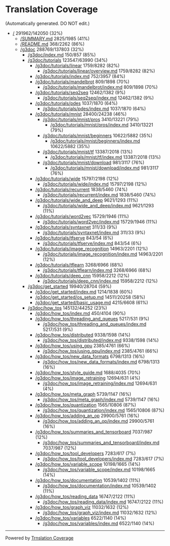 # Translation Coverage 
(Automatically generated. DO NOT edit.)
* [/](/) 291962/142050 (32%)
  * [/SUMMARY.md](/SUMMARY.md) 2825/1985 (41%)
  * [/README.md](/README.md) 368/2262 (86%)
  * [/g3doc](/g3doc) 288769/137803 (32%)
    * [/g3doc/index.md](/g3doc/index.md) 150/857 (85%)
    * [/g3doc/tutorials](/g3doc/tutorials) 123547/63990 (34%)
      * [/g3doc/tutorials/linear](/g3doc/tutorials/linear) 1759/8282 (82%)
        * [/g3doc/tutorials/linear/overview.md](/g3doc/tutorials/linear/overview.md) 1759/8282 (82%)
      * [/g3doc/tutorials/index.md](/g3doc/tutorials/index.md) 752/3957 (84%)
      * [/g3doc/tutorials/mandelbrot](/g3doc/tutorials/mandelbrot) 809/1898 (70%)
        * [/g3doc/tutorials/mandelbrot/index.md](/g3doc/tutorials/mandelbrot/index.md) 809/1898 (70%)
      * [/g3doc/tutorials/seq2seq](/g3doc/tutorials/seq2seq) 12462/1382 (9%)
        * [/g3doc/tutorials/seq2seq/index.md](/g3doc/tutorials/seq2seq/index.md) 12462/1382 (9%)
      * [/g3doc/tutorials/pdes](/g3doc/tutorials/pdes) 1037/1870 (64%)
        * [/g3doc/tutorials/pdes/index.md](/g3doc/tutorials/pdes/index.md) 1037/1870 (64%)
      * [/g3doc/tutorials/mnist](/g3doc/tutorials/mnist) 28400/24238 (46%)
        * [/g3doc/tutorials/mnist/pros](/g3doc/tutorials/mnist/pros) 3410/13221 (79%)
          * [/g3doc/tutorials/mnist/pros/index.md](/g3doc/tutorials/mnist/pros/index.md) 3410/13221 (79%)
        * [/g3doc/tutorials/mnist/beginners](/g3doc/tutorials/mnist/beginners) 10622/5882 (35%)
          * [/g3doc/tutorials/mnist/beginners/index.md](/g3doc/tutorials/mnist/beginners/index.md) 10622/5882 (35%)
        * [/g3doc/tutorials/mnist/tf](/g3doc/tutorials/mnist/tf) 13387/2018 (13%)
          * [/g3doc/tutorials/mnist/tf/index.md](/g3doc/tutorials/mnist/tf/index.md) 13387/2018 (13%)
        * [/g3doc/tutorials/mnist/download](/g3doc/tutorials/mnist/download) 981/3117 (76%)
          * [/g3doc/tutorials/mnist/download/index.md](/g3doc/tutorials/mnist/download/index.md) 981/3117 (76%)
      * [/g3doc/tutorials/wide](/g3doc/tutorials/wide) 15797/2198 (12%)
        * [/g3doc/tutorials/wide/index.md](/g3doc/tutorials/wide/index.md) 15797/2198 (12%)
      * [/g3doc/tutorials/recurrent](/g3doc/tutorials/recurrent) 1838/5460 (74%)
        * [/g3doc/tutorials/recurrent/index.md](/g3doc/tutorials/recurrent/index.md) 1838/5460 (74%)
      * [/g3doc/tutorials/wide_and_deep](/g3doc/tutorials/wide_and_deep) 9621/1293 (11%)
        * [/g3doc/tutorials/wide_and_deep/index.md](/g3doc/tutorials/wide_and_deep/index.md) 9621/1293 (11%)
      * [/g3doc/tutorials/word2vec](/g3doc/tutorials/word2vec) 15729/1946 (11%)
        * [/g3doc/tutorials/word2vec/index.md](/g3doc/tutorials/word2vec/index.md) 15729/1946 (11%)
      * [/g3doc/tutorials/syntaxnet](/g3doc/tutorials/syntaxnet) 311/33 (9%)
        * [/g3doc/tutorials/syntaxnet/index.md](/g3doc/tutorials/syntaxnet/index.md) 311/33 (9%)
      * [/g3doc/tutorials/tfserve](/g3doc/tutorials/tfserve) 843/54 (6%)
        * [/g3doc/tutorials/tfserve/index.md](/g3doc/tutorials/tfserve/index.md) 843/54 (6%)
      * [/g3doc/tutorials/image_recognition](/g3doc/tutorials/image_recognition) 14963/2201 (12%)
        * [/g3doc/tutorials/image_recognition/index.md](/g3doc/tutorials/image_recognition/index.md) 14963/2201 (12%)
      * [/g3doc/tutorials/tflearn](/g3doc/tutorials/tflearn) 3268/6966 (68%)
        * [/g3doc/tutorials/tflearn/index.md](/g3doc/tutorials/tflearn/index.md) 3268/6966 (68%)
      * [/g3doc/tutorials/deep_cnn](/g3doc/tutorials/deep_cnn) 15958/2212 (12%)
        * [/g3doc/tutorials/deep_cnn/index.md](/g3doc/tutorials/deep_cnn/index.md) 15958/2212 (12%)
    * [/g3doc/get_started](/g3doc/get_started) 19940/28704 (59%)
      * [/g3doc/get_started/index.md](/g3doc/get_started/index.md) 1214/1838 (60%)
      * [/g3doc/get_started/os_setup.md](/g3doc/get_started/os_setup.md) 14511/20258 (58%)
      * [/g3doc/get_started/basic_usage.md](/g3doc/get_started/basic_usage.md) 4215/6608 (61%)
    * [/g3doc/how_tos](/g3doc/how_tos) 145132/44252 (23%)
      * [/g3doc/how_tos/index.md](/g3doc/how_tos/index.md) 450/4104 (90%)
      * [/g3doc/how_tos/threading_and_queues](/g3doc/how_tos/threading_and_queues) 5217/531 (9%)
        * [/g3doc/how_tos/threading_and_queues/index.md](/g3doc/how_tos/threading_and_queues/index.md) 5217/531 (9%)
      * [/g3doc/how_tos/distributed](/g3doc/how_tos/distributed) 9338/1598 (14%)
        * [/g3doc/how_tos/distributed/index.md](/g3doc/how_tos/distributed/index.md) 9338/1598 (14%)
      * [/g3doc/how_tos/using_gpu](/g3doc/how_tos/using_gpu) 2385/4761 (66%)
        * [/g3doc/how_tos/using_gpu/index.md](/g3doc/how_tos/using_gpu/index.md) 2385/4761 (66%)
      * [/g3doc/how_tos/new_data_formats](/g3doc/how_tos/new_data_formats) 6798/1313 (16%)
        * [/g3doc/how_tos/new_data_formats/index.md](/g3doc/how_tos/new_data_formats/index.md) 6798/1313 (16%)
      * [/g3doc/how_tos/style_guide.md](/g3doc/how_tos/style_guide.md) 1688/4035 (70%)
      * [/g3doc/how_tos/image_retraining](/g3doc/how_tos/image_retraining) 12694/631 (4%)
        * [/g3doc/how_tos/image_retraining/index.md](/g3doc/how_tos/image_retraining/index.md) 12694/631 (4%)
      * [/g3doc/how_tos/meta_graph](/g3doc/how_tos/meta_graph) 5739/1147 (16%)
        * [/g3doc/how_tos/meta_graph/index.md](/g3doc/how_tos/meta_graph/index.md) 5739/1147 (16%)
      * [/g3doc/how_tos/quantization](/g3doc/how_tos/quantization) 1565/10806 (87%)
        * [/g3doc/how_tos/quantization/index.md](/g3doc/how_tos/quantization/index.md) 1565/10806 (87%)
      * [/g3doc/how_tos/adding_an_op](/g3doc/how_tos/adding_an_op) 29900/5761 (16%)
        * [/g3doc/how_tos/adding_an_op/index.md](/g3doc/how_tos/adding_an_op/index.md) 29900/5761 (16%)
      * [/g3doc/how_tos/summaries_and_tensorboard](/g3doc/how_tos/summaries_and_tensorboard) 7037/987 (12%)
        * [/g3doc/how_tos/summaries_and_tensorboard/index.md](/g3doc/how_tos/summaries_and_tensorboard/index.md) 7037/987 (12%)
      * [/g3doc/how_tos/tool_developers](/g3doc/how_tos/tool_developers) 7283/617 (7%)
        * [/g3doc/how_tos/tool_developers/index.md](/g3doc/how_tos/tool_developers/index.md) 7283/617 (7%)
      * [/g3doc/how_tos/variable_scope](/g3doc/how_tos/variable_scope) 10198/1665 (14%)
        * [/g3doc/how_tos/variable_scope/index.md](/g3doc/how_tos/variable_scope/index.md) 10198/1665 (14%)
      * [/g3doc/how_tos/documentation](/g3doc/how_tos/documentation) 10539/1402 (11%)
        * [/g3doc/how_tos/documentation/index.md](/g3doc/how_tos/documentation/index.md) 10539/1402 (11%)
      * [/g3doc/how_tos/reading_data](/g3doc/how_tos/reading_data) 16747/2122 (11%)
        * [/g3doc/how_tos/reading_data/index.md](/g3doc/how_tos/reading_data/index.md) 16747/2122 (11%)
      * [/g3doc/how_tos/graph_viz](/g3doc/how_tos/graph_viz) 11032/1632 (12%)
        * [/g3doc/how_tos/graph_viz/index.md](/g3doc/how_tos/graph_viz/index.md) 11032/1632 (12%)
      * [/g3doc/how_tos/variables](/g3doc/how_tos/variables) 6522/1140 (14%)
        * [/g3doc/how_tos/variables/index.md](/g3doc/how_tos/variables/index.md) 6522/1140 (14%)


---
Powered by [Trnslation Coverage](https://github.com/hunkim/translation_coverage)
